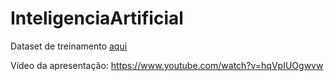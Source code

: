 # InteligenciaArtificial

Dataset de treinamento [aqui](Dataset_Treinamento.csv)


Vídeo da apresentação: https://www.youtube.com/watch?v=hqVpIUOgwvw
